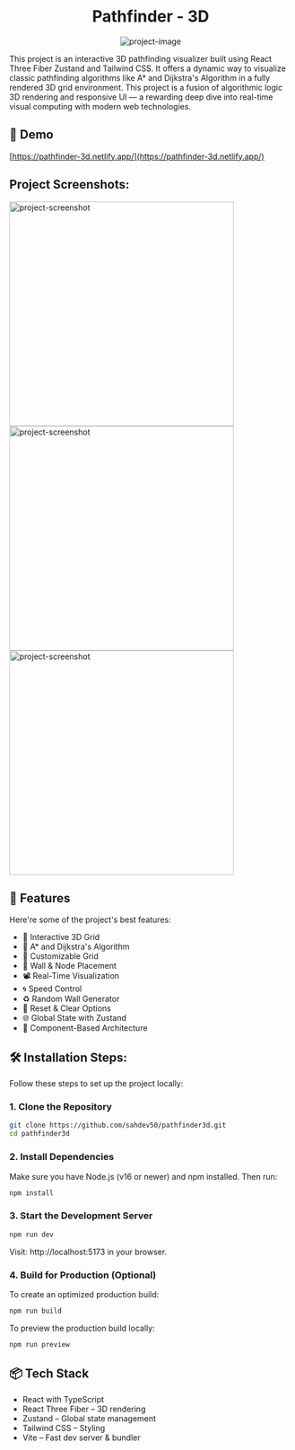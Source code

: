 <h1 align="center" id="title">Pathfinder - 3D</h1>

<p align="center"><img src="https://socialify.git.ci/sahdev50/pathfinder3d/image?language=1&amp;owner=1&amp;name=1&amp;stargazers=1&amp;theme=Light" alt="project-image"></p>

<p id="description">This project is an interactive 3D pathfinding visualizer built using React Three Fiber Zustand and Tailwind CSS. It offers a dynamic way to visualize classic pathfinding algorithms like A* and Dijkstra's Algorithm in a fully rendered 3D grid environment. This project is a fusion of algorithmic logic 3D rendering and responsive UI — a rewarding deep dive into real-time visual computing with modern web technologies.</p>

<h2>🚀 Demo</h2>

[https://pathfinder-3d.netlify.app/](https://pathfinder-3d.netlify.app/)

<h2>Project Screenshots:</h2>

<img src="https://i.postimg.cc/7YN7rkfD/path-algo-3d.png" alt="project-screenshot" width="400" height="400/">

<img src="https://i.postimg.cc/c4WYzH1X/path-algo-3d-02.png" alt="project-screenshot" width="400" height="400/">

<img src="https://i.postimg.cc/52NzxRCz/path-algo-3d-post.png" alt="project-screenshot" width="400" height="400/">

  
  
<h2>🧐 Features</h2>

Here're some of the project's best features:

*   🎯 Interactive 3D Grid
*   🧠 A\* and Dijkstra's Algorithm
*   🧱 Customizable Grid
*   🎨 Wall & Node Placement
*   📽️ Real-Time Visualization
*   🌀 Speed Control
*   ♻️ Random Wall Generator
*   🧹 Reset & Clear Options
*   🌐 Global State with Zustand
*   🧩 Component-Based Architecture

<h2>🛠️ Installation Steps:</h2>

Follow these steps to set up the project locally:

### 1. Clone the Repository

```bash
git clone https://github.com/sahdev50/pathfinder3d.git
cd pathfinder3d
```

### 2. Install Dependencies
Make sure you have Node.js (v16 or newer) and npm installed. Then run:

```bash
npm install
```
### 3. Start the Development Server
```bash
npm run dev
```
Visit: http://localhost:5173 in your browser.

### 4. Build for Production (Optional)
To create an optimized production build:
```bash
npm run build
```
To preview the production build locally:
```bash
npm run preview
```

<h2>📦 Tech Stack</h2>

* React with TypeScript
* React Three Fiber – 3D rendering
* Zustand – Global state management
* Tailwind CSS – Styling
* Vite – Fast dev server & bundler
